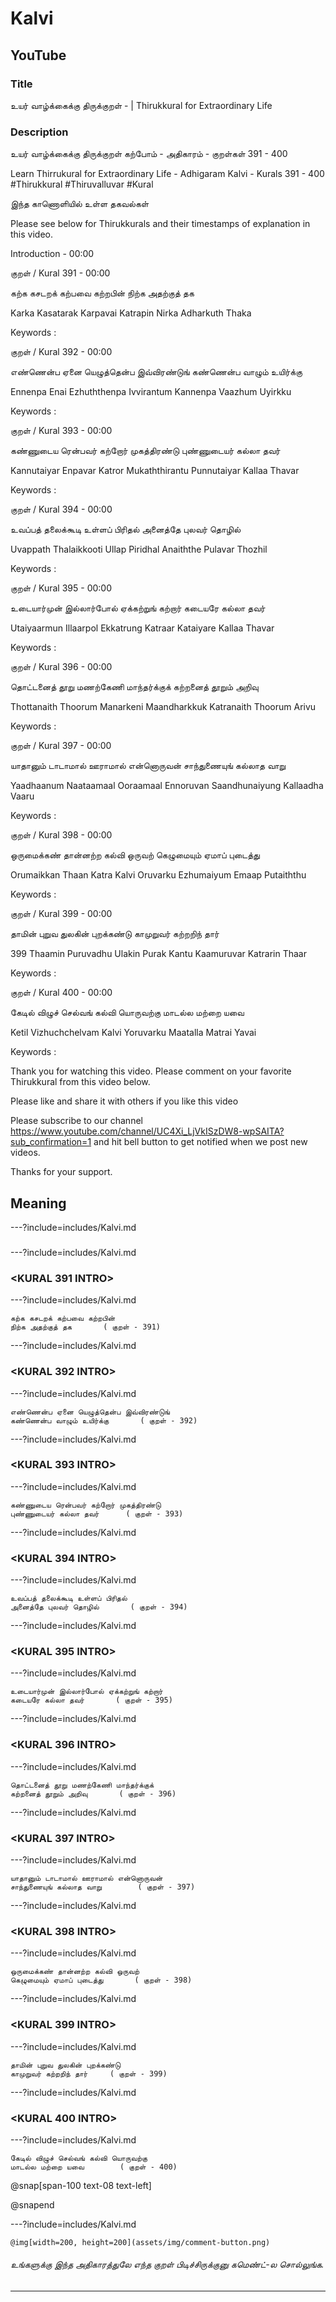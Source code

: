 # Kalvi 

## YouTube 


### Title 


உயர் வாழ்க்கைக்கு திருக்குறள் - <ADHIGARAM> | Thirukkural for Extraordinary Life  


### Description 


உயர் வாழ்க்கைக்கு திருக்குறள் கற்போம் - அதிகாரம் <ADHIGARAM> - குறள்கள் 391 - 400  


Learn Thirrukural for Extraordinary Life - Adhigaram Kalvi - Kurals 391 - 400 #Thirukkural #Thiruvalluvar #Kural  


இந்த காணொளியில் உள்ள தகவல்கள் 


<THUMBNAIL POINTS> 


Please see below for Thirukkurals  and their timestamps of explanation in this video. 


Introduction - 00:00 


குறள் / Kural 391 - 00:00 

கற்க கசடறக் கற்பவை கற்றபின் 
நிற்க அதற்குத் தக		

Karka Kasatarak  Karpavai  Katrapin
Nirka  Adharkuth  Thaka 		

Keywords : 

குறள் / Kural 392 - 00:00 

எண்ணென்ப ஏனை யெழுத்தென்ப இவ்விரண்டுங்
கண்ணென்ப வாழும் உயிர்க்கு		

Ennenpa Enai  Ezhuththenpa  Ivvirantum
Kannenpa  Vaazhum  Uyirkku 		

Keywords : 

குறள் / Kural 393 - 00:00 

கண்ணுடைய ரென்பவர் கற்றோர் முகத்திரண்டு
புண்ணுடையர் கல்லா தவர்		

Kannutaiyar Enpavar  Katror  Mukaththirantu
Punnutaiyar  Kallaa  Thavar 		

Keywords : 

குறள் / Kural 394 - 00:00 

உவப்பத் தலைக்கூடி உள்ளப் பிரிதல்
அனைத்தே புலவர் தொழில்		

Uvappath Thalaikkooti  Ullap  Piridhal
Anaiththe  Pulavar  Thozhil 		

Keywords : 

குறள் / Kural 395 - 00:00 

உடையார்முன் இல்லார்போல் ஏக்கற்றுங் கற்றார்
கடையரே கல்லா தவர்		

Utaiyaarmun Illaarpol  Ekkatrung  Katraar
Kataiyare  Kallaa  Thavar 		

Keywords : 

குறள் / Kural 396 - 00:00 

தொட்டனைத் தூறு மணற்கேணி மாந்தர்க்குக்
கற்றனைத் தூறும் அறிவு		

Thottanaith Thoorum  Manarkeni  Maandharkkuk
Katranaith  Thoorum  Arivu 		

Keywords : 

குறள் / Kural 397 - 00:00 

யாதானும் டாடாமால் ஊராமால் என்னொருவன்
சாந்துணையுங் கல்லாத வாறு		

Yaadhaanum Naataamaal  Ooraamaal  Ennoruvan
Saandhunaiyung  Kallaadha  Vaaru 		

Keywords : 

குறள் / Kural 398 - 00:00 

ஒருமைக்கண் தான்னற்ற கல்வி ஒருவற் 
கெழுமையும் ஏமாப் புடைத்து		

Orumaikkan Thaan  Katra  Kalvi  Oruvarku
Ezhumaiyum  Emaap  Putaiththu 		

Keywords : 

குறள் / Kural 399 - 00:00 

தாமின் புறுவ துலகின் புறக்கண்டு
காமுறுவர் கற்றறிந் தார்		

399 Thaamin  Puruvadhu  Ulakin  Purak  Kantu
Kaamuruvar  Katrarin  Thaar 		

Keywords : 

குறள் / Kural 400 - 00:00 

கேடில் விழுச் செல்வங் கல்வி யொருவற்கு
மாடல்ல மற்றை யவை		

Ketil Vizhuchchelvam  Kalvi  Yoruvarku
Maatalla  Matrai  Yavai 		

Keywords : 



Thank you for watching this video. Please comment on your favorite Thirukkural from this video below. 


Please like and share it with others if you like this video 


Please subscribe to our channel https://www.youtube.com/channel/UC4Xi_LjVkISzDW8-wpSAITA?sub_confirmation=1 and hit bell button to get notified when we post new videos. 


Thanks for your support. 


## Meaning 

---?include=includes/Kalvi.md 

### <ADHIGHARAM INTRO> 

---?include=includes/Kalvi.md 

### <KURAL 391 INTRO> 

---?include=includes/Kalvi.md 

```
கற்க கசடறக் கற்பவை கற்றபின் 
நிற்க அதற்குத் தக		( குறள் - 391)
```
---?include=includes/Kalvi.md 

### <KURAL 392 INTRO> 

---?include=includes/Kalvi.md 

```
எண்ணென்ப ஏனை யெழுத்தென்ப இவ்விரண்டுங்
கண்ணென்ப வாழும் உயிர்க்கு		( குறள் - 392)
```
---?include=includes/Kalvi.md 

### <KURAL 393 INTRO> 

---?include=includes/Kalvi.md 

```
கண்ணுடைய ரென்பவர் கற்றோர் முகத்திரண்டு
புண்ணுடையர் கல்லா தவர்		( குறள் - 393)
```
---?include=includes/Kalvi.md 

### <KURAL 394 INTRO> 

---?include=includes/Kalvi.md 

```
உவப்பத் தலைக்கூடி உள்ளப் பிரிதல்
அனைத்தே புலவர் தொழில்		( குறள் - 394)
```
---?include=includes/Kalvi.md 

### <KURAL 395 INTRO> 

---?include=includes/Kalvi.md 

```
உடையார்முன் இல்லார்போல் ஏக்கற்றுங் கற்றார்
கடையரே கல்லா தவர்		( குறள் - 395)
```
---?include=includes/Kalvi.md 

### <KURAL 396 INTRO> 

---?include=includes/Kalvi.md 

```
தொட்டனைத் தூறு மணற்கேணி மாந்தர்க்குக்
கற்றனைத் தூறும் அறிவு		( குறள் - 396)
```
---?include=includes/Kalvi.md 

### <KURAL 397 INTRO> 

---?include=includes/Kalvi.md 

```
யாதானும் டாடாமால் ஊராமால் என்னொருவன்
சாந்துணையுங் கல்லாத வாறு		( குறள் - 397)
```
---?include=includes/Kalvi.md 

### <KURAL 398 INTRO> 

---?include=includes/Kalvi.md 

```
ஒருமைக்கண் தான்னற்ற கல்வி ஒருவற் 
கெழுமையும் ஏமாப் புடைத்து		( குறள் - 398)
```
---?include=includes/Kalvi.md 

### <KURAL 399 INTRO> 

---?include=includes/Kalvi.md 

```
தாமின் புறுவ துலகின் புறக்கண்டு
காமுறுவர் கற்றறிந் தார்		( குறள் - 399)
```
---?include=includes/Kalvi.md 

### <KURAL 400 INTRO> 

---?include=includes/Kalvi.md 

```
கேடில் விழுச் செல்வங் கல்வி யொருவற்கு
மாடல்ல மற்றை யவை		( குறள் - 400)
```
@snap[span-100 text-08 text-left]
<div class="conclusion" >
<CONCLUSION>

</div>

@snapend


---?include=includes/Kalvi.md 


`@img[width=200, height=200](assets/img/comment-button.png)` 


###### உங்களுக்கு இந்த அதிகாரத்துலே எந்த குறள் பிடிச்சிருக்குனு கமெண்ட்-ல சொல்லுங்க. 


--- 


